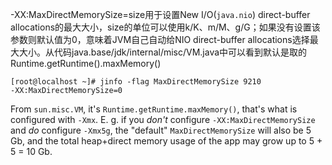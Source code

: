 -XX:MaxDirectMemorySize=size用于设置New I/O(`java.nio`) direct-buffer allocations的最大大小，size的单位可以使用k/K、m/M、g/G；如果没有设置该参数则默认值为0，意味着JVM自己自动给NIO direct-buffer allocations选择最大大小。从代码java.base/jdk/internal/misc/VM.java中可以看到默认是取的Runtime.getRuntime().maxMemory()

~~~
[root@localhost ~]# jinfo -flag MaxDirectMemorySize 9210
-XX:MaxDirectMemorySize=0
~~~

From `sun.misc.VM`, it's `Runtime.getRuntime.maxMemory()`, that's what is configured with `-Xmx`. E. g. if you *don't* configure `-XX:MaxDirectMemorySize` and *do* configure `-Xmx5g`, the "default" `MaxDirectMemorySize` will also be 5 Gb, and the total heap+direct memory usage of the app may grow up to 5 + 5 = 10 Gb.

